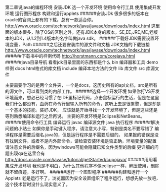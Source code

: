 第二章说java的编程环境
安装JDK
选一个开发环境
使用命令行工具
使用集成开发环境
运行图形程序
构建和运行applets
######安装JDk
很多很多的版本在oracle的官网上都有的下载，总有一款适合你。http://www.oracle.com/technetwork/java/javase/downloads/index.html
这里面的版本很多，除了OS的区别之外，还有JDK本身的版本，SE,EE,JRE,ME,老版本的JDK，从1.2到1.4版本的名字叫做java sdk。
######下载好JDK需要设置环境变量，Path
######之后还要安装库的源文件和文档
JDK文档的下载链接
http://www.oracle.com/technetwork/java/javase/downloads/index.html
######下载书中的样例代码
http://horstmann.com/corejava.html
######java目录导航
看看jdk目录里面的东西都是什么
bin 编译器和工具
demo 样例
docs   html格式的库文档
include  编译本地方法的文件
lib    库文件
src   库源文件

主要需要学习的是两个文件夹，一个是docs，这历史所有的api文档，src是所有的源文件，可以看到类的内部工作。
######选择一个开发环境
如果你打VS开发环境而来，想必已经习惯了在IDE里标记代码，点击鼠标运行的生活，但是在这里我们什么都没有，血药在命令行里输入所有的命令，这听上去是很累赘，但是却是一个基本的技能。装好JDK， 应该就是开始寻找一个开发环境了，但是这些还是等到熟悉编译和运行之后再说。
 主要的开发环境是Eclipse和NetBeans。
######使用命令行工具
编译运行
javac 编译源文件
java 执行程序
######解决问题的小贴士
如果你是手动键入程序，请注意大小写，特别是类名不要写错了
编译程序是需要后缀名.java的，但是运行程序是不需要后缀的。
如果报的错误是没有找到文件，或者不是内外部命令，请检查安装环境是否正确，环境变量的配置
请注意文件的后缀名，因为windows可能会隐藏已知文件类型的后缀
更详细的问题出现qa在这里会有
http://docs.oracle.com/javase/tutorial/getStarted/cupojava/
######用用看集成开发环境
我也是不明白，为什么其他程序不像eclipse一样，解压使用，删除就不留痕迹，多好啊。
######运行一个图形程序
######构建和运行一个Applets
老是运行不了，浏览器因为安全设置组织了程序运行，想想先放一放吧，这个技术暂时没什么现实意义了。







